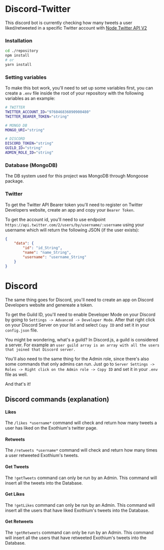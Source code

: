 # Discord-Twitter

This discord bot is currently checking how many tweets a user liked/retweeted in a specific Twitter account with [Node Twitter API V2](https://github.com/PLhery/node-twitter-api-v2)

### Installation

```sh
cd ./repository
npm install
# or
yarn install
```

### Setting variables
To make this bot work, you'll need to set up some variables first, you can create a `.env` file inside the root of your repository with the following variables as an example:

```sh
# TWITTER
TWITTER_ACCOUNT_ID="976046836090900480"
TWITTER_BEARER_TOKEN="string"

# MONGO DB
MONGO_URI="string"

# DISCORD
DISCORD_TOKEN="string"
GUILD_ID="string"
ADMIN_ROLE_ID="string"
```

### Database (MongoDB)
The DB system used for this project was MongoDB through Mongoose package.

### Twitter
To get the Twitter API Bearer token you'll need to register on Twitter Developers website, create an app and copy your `Bearer Token`.

To get the account id, you'll need to use endpoint `https://api.twitter.com/2/users/by/username/:username` using your username which will return the following JSON (if the user exists):

```json
{
    "data": {
        "id": "id_String",
        "name": "name_String",
        "username": "username_String"
    }
}
```

# Discord
The same thing goes for Discord, you'll need to create an app on Discord Developers website and genereate a token.  

To get the Guild ID, you'll need to enable Developer Mode on your Discord by going to `Settings -> Advanced -> Developer Mode`. After that right click on your Discord Server on your list and select `Copy ID` and set it in your `config.json` file.

You might be wondering, what's a guild? In Discord.js, a guild is considered a server. For example an `user guild array is an array with all the users that joined that Discord server.`

You'll also need to the same thing for the Admin role, since there's also some commands that only admins can run. Just go to `Server Settings -> Roles -> Right click on the Admin role -> Copy ID` and set it in your `.env` file as well.

And that's it!

## Discord commands (explanation)

#### Likes
The `/likes *username*` command will check and return how many tweets a user has liked on the Exothium's twitter page.

#### Retweets
The `/retweets *username*` command will check and return how many times a user retweeted Exothium's tweets.

#### Get Tweets
The `!getTweets` command can only be run by an Admin. This command will insert all the tweets into the Database.

#### Get Likes
The `!getLikes` command can only be run by an Admin. This command will insert all the users that have liked Exothium's tweets into the Database.

#### Get Retweets
The `!getRetweets` command can only be run by an Admin. This command will insert all the users that have retweeted Exothium's tweets into the Database.